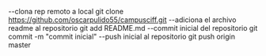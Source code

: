 --clona rep remoto a local
git clone https://github.com/oscarpulido55/campusciff.git
--adiciona el archivo readme al repositorio
git add README.md 
--commit inicial del repositorio
git commit -m "commit inicial"
--push inicial al repositorio
git push origin master 

